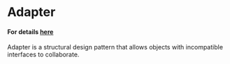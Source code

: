 # Adapter
#### For details [here](https://refactoring.guru/design-patterns/adapter)
Adapter is a structural design pattern that allows objects with incompatible interfaces to collaborate.
